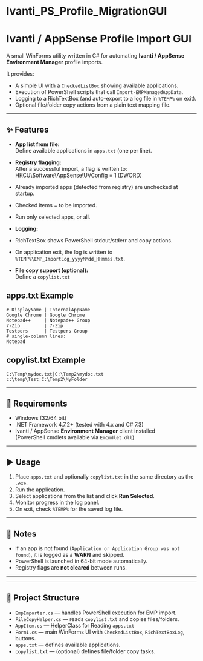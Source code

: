 # Ivanti_PS_Profile_MigrationGUI

# Ivanti / AppSense Profile Import GUI

A small WinForms utility written in C# for automating **Ivanti / AppSense Environment Manager** profile imports.

It provides:
- A simple UI with a `CheckedListBox` showing available applications.
- Execution of PowerShell scripts that call `Import-EMPManagedAppData`.
- Logging to a RichTextBox (and auto-export to a log file in `%TEMP%` on exit).
- Optional file/folder copy actions from a plain text mapping file.

---

## ✨ Features

- **App list from file:**  
  Define available applications in `apps.txt` (one per line).
- **Registry flagging:**  
After a successful import, a flag is written to:
HKCU\Software\AppSense\UVConfig<AppName> = 1 (DWORD)
- Already imported apps (detected from registry) are unchecked at startup.
- Checked items = to be imported.
- Run only selected apps, or all.

- **Logging:**  
- RichTextBox shows PowerShell stdout/stderr and copy actions.
- On application exit, the log is written to `%TEMP%\EMP_ImportLog_yyyyMMdd_HHmmss.txt`.

- **File copy support (optional):**  
Define a `copylist.txt`
  

  
## apps.txt Example

```
# DisplayName | InternalAppName
Google Chrome | Google Chrome
Notepad++     | Notepad++ Group
7-Zip         | 7-Zip
Testpers      | Testpers Group
# single-column lines:
Notepad
```
## copylist.txt Example

```
C:\Temp\mydoc.txt|C:\Temp2\mydoc.txt
c:\temp\Test|C:\Temp2\MyFolder
```

---

## 🔧 Requirements

- Windows (32/64 bit)
- .NET Framework 4.7.2+ (tested with 4.x and C# 7.3)
- Ivanti / AppSense **Environment Manager** client installed  
(PowerShell cmdlets available via `EmCmdlet.dll`)

---
## ▶️ Usage

1. Place `apps.txt` and optionally `copylist.txt` in the same directory as the `.exe`.
2. Run the application.
3. Select applications from the list and click **Run Selected**.
4. Monitor progress in the log panel.
5. On exit, check `%TEMP%` for the saved log file.

---

## 📝 Notes

- If an app is not found (`Application or Application Group was not found`), it is logged as a **WARN** and skipped.
- PowerShell is launched in 64-bit mode automatically.
- Registry flags are **not cleared** between runs.

---
---

## 📂 Project Structure

- `EmpImporter.cs` — handles PowerShell execution for EMP import.  
- `FileCopyHelper.cs` — reads `copylist.txt` and copies files/folders.
- `AppItem.cs` — HelperClass for Reading `apps.txt`
- `Form1.cs` — main WinForms UI with `CheckedListBox`, `RichTextBoxLog`, buttons.  
- `apps.txt` — defines available applications.  
- `copylist.txt` — (optional) defines file/folder copy tasks.  

